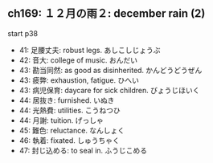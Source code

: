 ## ch169: １２月の雨２: december rain (2)

start p38

- 41: 足腰丈夫: robust legs. あしこしじょうぶ
- 42: 音大: college of music. おんだい
- 43: 勘当同然: as good as disinherited. かんどうどうぜん
- 43: 疲弊: exhaustion, fatigue. ひへい
- 43: 病児保育: daycare for sick children. びょうじほいく
- 44: 居抜き: furnished. いぬき
- 44: 光熱費: utilities. こうねつひ
- 44: 月謝: tuition. げっしゃ
- 45: 難色: reluctance. なんしょく
- 46: 執着: fixated. しゅうちゃく
- 47: 封じ込める: to seal in. ふうじこめる
